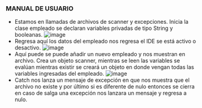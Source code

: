### MANUAL DE USUARIO
- Estamos en llamadas de archivos de scanner y excepciones. Inicia la clase empleado se declaran variables privadas de tipo String y booleanas.
![image](https://user-images.githubusercontent.com/90008728/143549021-ca30711f-6a2a-40c6-8454-5f5490ed38dc.png)
- Regresa aquí los datos del empleado nos regresa el IDE se está activo o desactivo.
![image](https://user-images.githubusercontent.com/90008728/143549245-67cb45a7-61ca-42ee-a49d-25ffb8698266.png)
- Aquí puede se puede añadir un nuevo empleado y nos muestran en archivo. Crea un objeto scanner, mientras se leen las variables se evalúan mientras existir se creará un objeto en donde vengan todas las variables ingresadas del empleado.
![image](https://user-images.githubusercontent.com/90008728/143549706-f0346796-4ae3-4f5b-ab42-1232c7e93b8e.png)
- Catch nos lanza un mensaje de excepción en que nos muestra que el archivo no existe y por último si es diferente de nulo entonces se cierra en caso de salga una excepción nos lanzara un mensaje y regresa a nulo.
